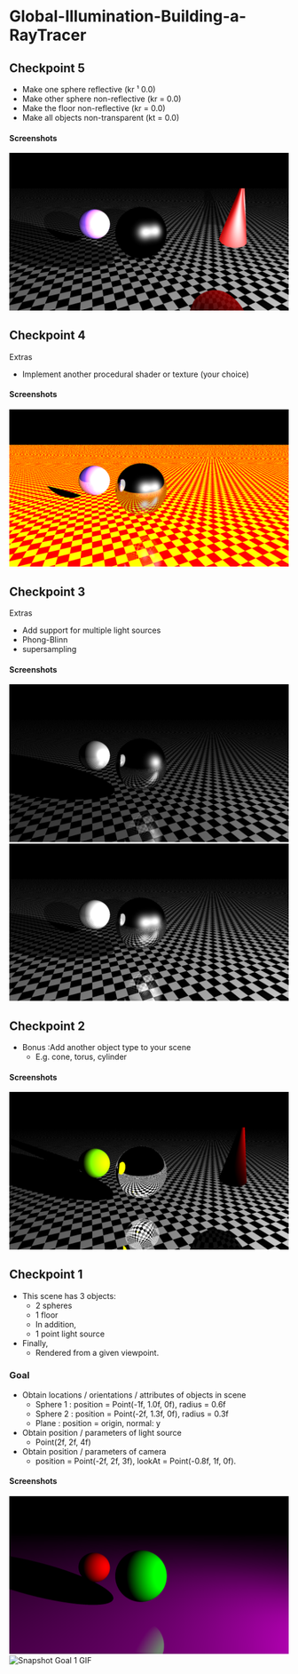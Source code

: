 # Global-Illumination-Building-a-RayTracer

## Checkpoint 5
- Make one sphere reflective (kr ¹ 0.0)
- Make other sphere non-reflective (kr = 0.0)
- Make the floor non-reflective (kr = 0.0)
- Make all objects non-transparent (kt = 0.0)


#### Screenshots
![Checkpoint 5](output/snapshot/c5.png "Checkpoint 5")


## Checkpoint 4
Extras
- Implement another procedural shader or texture (your
choice)

#### Screenshots
![Checkpoint 4](output/snapshot/c4.png "Checkpoint 4")

## Checkpoint 3
Extras
- Add support for multiple light sources
- Phong-Blinn
- supersampling

#### Screenshots
![Checkpoint 3](output/snapshot/c3.png "Checkpoint 3")
![Checkpoint 3](output/snapshot/c3m.png "Multiple light sources")


## Checkpoint 2
- Bonus :Add another object type to your scene
    - E.g. cone, torus, cylinder
 

#### Screenshots
![Snapshot Goal 2](output/snapshot/checkpoint2.png "Snapshot Goal 2")



## Checkpoint 1
- This scene has 3 objects:
    - 2 spheres
    - 1 floor
    - In addition,
    - 1 point light source
- Finally,
    - Rendered from a given viewpoint.

### Goal
- Obtain locations / orientations / attributes of objects in scene
    -  Sphere 1 : position = Point(-1f, 1.0f, 0f), radius = 0.6f
    -  Sphere 2 : position = Point(-2f, 1.3f, 0f), radius = 0.3f
    -  Plane : position = origin, normal: y 
- Obtain position / parameters of light source
    -  Point(2f, 2f, 4f)
- Obtain position / parameters of camera
    -  position = Point(-2f, 2f, 3f), lookAt = Point(-0.8f, 1f, 0f).  
 

#### Screenshots
![Snapshot Goal 1](output/snapshot/output.png "Snapshot Goal 1")
![Snapshot Goal 1 GIF](output/snapshot/output.gif "Snapshot Goal 1 GIF")

